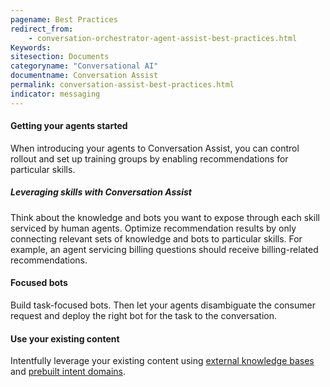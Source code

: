 ```yaml
---
pagename: Best Practices
redirect_from:
    - conversation-orchestrator-agent-assist-best-practices.html
Keywords:
sitesection: Documents
categoryname: "Conversational AI"
documentname: Conversation Assist
permalink: conversation-assist-best-practices.html
indicator: messaging
---
```


#### Getting your agents started
When introducing your agents to Conversation Assist, you can control rollout and set up training groups by enabling recommendations for particular skills.

##### Leveraging skills with Conversation Assist
Think about the knowledge and bots you want to expose through each skill serviced by human agents. Optimize recommendation results by only connecting relevant sets of knowledge and bots to particular skills. For example, an agent servicing billing questions should receive billing-related recommendations.

#### Focused bots
Build task-focused bots. Then let your agents disambiguate the consumer request and deploy the right bot for the task to the conversation. 

#### Use your existing content
Intentfully leverage your existing content using [external knowledge bases](knowledgeai-external-knowledge-bases-introduction.html) and [prebuilt intent domains](intent-manager-key-terms-concepts.html#prebuilt-domains).
